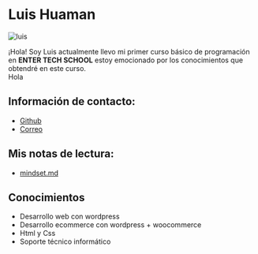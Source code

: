 # Luis Huaman
![luis](https://avatars.githubusercontent.com/u/188005037?v=4)

¡Hola! Soy Luis actualmente llevo mi primer curso básico de programación en **ENTER TECH SCHOOL** estoy 
emocionado por los conocimientos que obtendré en este curso.  
Hola
## Información de contacto:
* [Github](https://github.com/LuisHuaman-D)
* [Correo](mailto:luishuamandg@gmail.com)

## Mis notas de lectura:
* [mindset.md](./mindset.md)

## Conocimientos
* Desarrollo web con wordpress
* Desarrollo ecommerce con wordpress + woocommerce
* Html y Css
* Soporte técnico informático  
